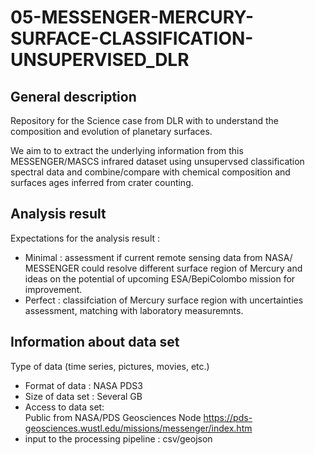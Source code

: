 
# 05-MESSENGER-MERCURY-SURFACE-CLASSIFICATION-UNSUPERVISED_DLR

## General description

Repository for the Science case from DLR with to understand the composition and evolution of planetary surfaces.

We aim to to extract the underlying information from this MESSENGER/MASCS infrared dataset using unsupervsed classification spectral data and combine/compare with chemical composition and surfaces ages inferred from crater counting.

## Analysis result

Expectations for the analysis result : 
  - Minimal : assessment if current remote sensing data from NASA/ MESSENGER could resolve different surface region of Mercury and ideas on the potential of upcoming ESA/BepiColombo mission for improvement.
  - Perfect : classifciation of Mercury surface region with uncertainties assessment, matching with laboratory measuremnts.

## Information about data set

Type of data (time series, pictures, movies, etc.)

  - Format of data : NASA PDS3
  - Size of data set : Several GB
  - Access to data set: Public from NASA/PDS Geosciences Node https://pds-geosciences.wustl.edu/missions/messenger/index.htm
  - input to the processing pipeline : csv/geojson
